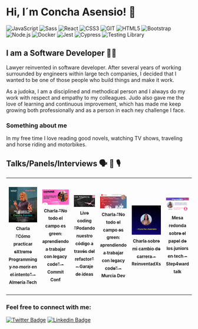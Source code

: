 
# Hi, I´m Concha Asensio! 👋
![JavaScript](https://img.shields.io/badge/-JavaScript-%23694640?logo=javascript&logoColor=white)
![Sass](https://img.shields.io/badge/-Sass-%23f89d71?logo=sass&logoColor=white)
![React](https://img.shields.io/badge/-React-%23353b35?logo=react&logoColor=white)
![CSS3](https://img.shields.io/badge/-CSS3-%23748074?logo=css3&logoColor=white)
![GIT](https://img.shields.io/badge/-Git-%23694640?logo=git&logoColor=white)
![HTML5](https://img.shields.io/badge/-HTML5-%23f89d71?logo=html5&logoColor=white)
![Bootstrap](https://img.shields.io/badge/-Bootstrap-%23748074?logo=bootstrap&logoColor=white)
![Node.js](https://img.shields.io/badge/-Node.js-%23748074?logo=node.js&logoColor=white)
![Docker](https://img.shields.io/badge/-Docker-%23694640?logo=docker&logoColor=white)
![Jest](https://img.shields.io/badge/-Jest-%23f89d71?logo=jest&logoColor=white)
![Cypress](https://img.shields.io/badge/-Cypress-%23353b35?logo=cypress&logoColor=white)
![Testing Library](https://img.shields.io/badge/-TestingLibrary-%23748074?logo=testinglibrary&logoColor=white)

## I am a Software Developer 👩‍💻

Lawyer reinvented in software developer. After several years of working surrounded by engineers within large tech companies, I decided that I wanted to be one of those people who build things and make it work.

As a judoka, I am a disciplined and methodical person and I always do my work with respect and empathy to my colleagues. Judo also gave me the love of learning and continuous improvement, which has made me keep growing both professionally and as a person in each ney challenge I face.

### Something about me

In my free time I love reading good novels, watching TV shows, traveling and horse riding and motorbikes.

## Talks/Panels/Interviews 🗣 💬 🎙️
<table>
  <tr>
    <td align="center">
      <a href="https://www.youtube.com/watch?v=02AZb0wWdJA">
        <img src="https://github.com/conchaasensio/conchaasensio/blob/main/images/1709713827291.jpeg" width="150px" alt="Cómo practicar eXtreme Programming y no morir en el intento - Almería Tech"/>
        <br />
        <sub>
          <b>Charla "Cómo practicar eXtreme Programming y no morir en el intento" - Almería Tech</b>
        </sub>
      </a>
      <br />
    </td>
    <td align="center">
      <a href="https://www.youtube.com/watch?v=yn8dzpnYaq8">
        <img src="https://github.com/conchaasensio/conchaasensio/blob/main/images/1709019084860.jpeg" width="150px" alt="No todo el campo es green: aprendiendo a trabajar con legacy code - Commit Conf"/>
        <br />
        <sub>
          <b>Charla "No todo el campo es green: aprendiendo a trabajar con legacy code" - Commit Conf</b>
        </sub>
      </a>
      <br />
    </td>
    <td align="center">
      <a href="https://www.youtube.com/watch?v=TVNdzbjLh34&t=309s">
        <img src="https://github.com/conchaasensio/conchaasensio/blob/main/images/Screenshot%202024-09-06%20at%2008.39.03.png" width="150px" alt="Podando nuestro código a través del refactor - Garaje de ideas"/>
        <br />
        <sub>
          <b>Live coding "Podando nuestro código a través del refactor" - Garaje de ideas</b>
        </sub>
      </a>
      <br />
    </td>
    <td align="center">
      <a href="https://www.youtube.com/watch?v=QG0vQGuNQVI">
        <img src="https://github.com/conchaasensio/conchaasensio/blob/main/images/Screenshot%202024-09-06%20at%2008.51.51.png" width="150px" alt="No todo el campo es green: aprendiendo a trabajar con legacy code - Murcia Dev"/>
        <br />
        <sub>
          <b>Charla "No todo el campo es green: aprendiendo a trabajar con legacy code" - Murcia Dev</b>
        </sub>
      </a>
      <br />
    </td>
    <td align="center">
      <a href="https://www.youtube.com/watch?v=oypKfP5AZqA">
        <img src="https://github.com/conchaasensio/conchaasensio/blob/main/images/Screenshot%202024-09-06%20at%2008.31.54.png" width="150px" alt="Charla sobre mi cambio de carrera - ReinventadXs"/>
        <br />
        <sub>
          <b>Charla sobre mi cambio de carrera - ReinventadXs</b>
        </sub>
      </a>
      <br />
    </td>
    <td align="center">
      <a href="https://www.linkedin.com/events/7028683296985210880/comments/">
        <img src="https://github.com/conchaasensio/conchaasensio/blob/main/images/1676541252613.jpeg" width="150px" alt="Mesa redonda sobre el papel de los juniors en tech - Step4ward talk"/>
        <br />
        <sub>
          <b>Mesa redonda sobre el papel de los juniors en tech - Step4ward talk</b>
        </sub>
      </a>
      <br />
    </td>
    <td align="center">
      <a href="https://www.youtube.com/live/7vO0ACWUTs0">
        <img src="https://github.com/conchaasensio/conchaasensio/blob/main/images/1675071308700.jpeg" width="150px" alt="Cómo convivir y sobrevivir al síndrome del impostor - Podcast Código, Marketing y mucha purpurina"/>
        <br />
        <sub>
          <b>Cómo convivir y sobrevivir al síndrome del impostor - Podcast Código, Marketing y mucha purpurina</b>
        </sub>
      </a>
      <br />
    </td>
    <td align="center">
      <a href="https://www.youtube.com/watch?v=YYpKP5W2Nwc">
        <img src="https://github.com/conchaasensio/conchaasensio/blob/main/images/Screenshot%202024-09-06%20at%2008.19.47.png" width="150px" alt="Coloquio sobre eXtreme Programming - Podcast Más allá del Front"/>
        <br />
        <sub>
          <b>Coloquio sobre eXtreme Programming. - Podcast Más allá del Front</b>
        </sub>
      </a>
      <br />
    </td>
    <td align="center">
      <a href="https://www.youtube.com/watch?v=ulHhODzeDVU&list=PL8FunXL7Dbe1NdeqEphPAOaLxH-mq38iy">
        <img src="https://github.com/conchaasensio/conchaasensio/blob/main/images/charla-scmad.jpeg" width="150px" alt="Charla Junior XP - Software Crafters Madrid"/>
        <br />
        <sub>
          <b>Charla "Junior XP: cómo practicar eXtreme Programming y no morir en el intento". - Software Crafters Madrid</b>
        </sub>
      </a>
      <br />
    </td>
    <td align="center">
      <a href="https://blog.talenthackers.net/entrevista-a-concha-asensio-frontend-developer-en-codium">
        <img src="https://github.com/conchaasensio/conchaasensio/blob/main/images/entrevista-talenthackers.jpeg" width="150px" alt="Entrevista a Concha Asensio, Frontend Developer en Codium - Blog TalentHackers"/>
        <br />
        <sub>
          <b>Entrevista a Concha Asensio, Frontend Developer en Codium - TalentHackers</b>
        </sub>
      </a>
      <br />
    </td>
    <td align="center">
      <a href="https://www.xataka.com/pro/abogada-profesional-senior-a-desarrolladora-junior-que-me-converti-programadora-teniendo-vida-laboral-asentada">
        <img src="https://github.com/conchaasensio/conchaasensio/blob/main/images/articulo-xataka.jpeg" width="150px" alt="De abogada profesional sénior a desarrolladora junior - Xataka"/>
        <br />
        <sub>
          <b>De abogada profesional sénior a desarrolladora junior - Xataka</b>
        </sub>
      </a>
      <br />
    </td>
    <td align="center">
      <a href="https://anchor.fm/no-me-da-la-vida/episodes/0-7---Para-hablar-de-cambios-con-Concha-Asensio-e16mu58">
        <img src="https://github.com/conchaasensio/conchaasensio/blob/main/images/nmdlv_podcast.jpeg" width="150px" alt="Para hablar de cambios con Concha Asensio - Podcast No me da la vida"/>
        <br />
        <sub>
          <b>Para hablar de cambios con Concha Asensio - Podcast No me da la vida</b>
        </sub>
      </a>
      <br />
    </td>
    <td align="center">
      <a href="https://youtu.be/wWum0qFiiEA?t=5972">
        <img src="https://github.com/conchaasensio/conchaasensio/blob/main/images/aifest-panel.jpeg" width="150px" alt="Mesa redonda: Mujeres en el sector tecnológico - AI Fest Spain"/>
        <br />
        <sub>
          <b>Mesa redonda: Mujeres en el sector tecnológico - AI Fest Spain</b>
        </sub>
      </a>
      <br />
    </td>
    <td align="center">
      <a href="https://youtu.be/MiJXAksnRWA?t=18090">
        <img src="https://github.com/conchaasensio/conchaasensio/blob/main/images/codenoobs-panel.jpeg" width="150px" alt="Cómo entrar en comunidades tech y seguir teniendo vida - CodeNoobs"/>
        <br />
        <sub>
          <b>Cómo entrar en comunidades tech y seguir teniendo vida - CodeNoobs</b>
        </sub>
      </a>
      <br />
    </td>
    <td align="center">
      <a href="https://www.youtube.com/watch?v=ReKlql7tOa8">
        <img src="https://github.com/conchaasensio/conchaasensio/blob/main/images/adalab_talk.jpeg" width="150px" alt="Adalabers que inspiran - Concha Asensio"/>
        <br />
        <sub>
          <b>Mi experiencia reinventándome como desarrolladora</b>
        </sub>
      </a>
      <br />
    </td>
    <td align="center">
      <a href="https://www.youtube.com/watch?v=PSOA168SJJc&t=1349s">
        <img src="https://github.com/conchaasensio/conchaasensio/blob/main/images/adalaberfest-talk.jpeg" width="150px" alt="Contratos de Desarrollo de Software - Adalaber Fest"/>
        <br />
        <sub>
          <b>Contratos de Desarrollo de Software - Adalaber Fest</b>
        </sub>
      </a>
      <br />
    </td>
    <td align="center">
      <a href="https://www.youtube.com/watch?v=IXdxg--Nez4">
        <img src="https://github.com/conchaasensio/conchaasensio/blob/main/images/doit-interview.png" width="150px" alt="Entrevista - do ~ IT"/>
        <br />
        <sub>
          <b>Entrevista - do ~ IT</b>
        </sub>
      </a>
      <br />
    </td>
  </tr>
 </table>
 

### Feel free to connect with me:

[![Twitter Badge](https://img.shields.io/badge/-Twitter-1DA1F2?style=plastic&logo=Twitter&logoColor=white&link=https://twitter.com/conchaasensio)](https://twitter.com/conchaasensio)
[![Linkedin Badge](https://img.shields.io/badge/-Linkedin-0077B5?style=plastic&logo=Linkedin&logoColor=white&link=https://www.linkedin.com/in/conchaasensio/)](https://www.linkedin.com/in/conchaasensio/)




<!--
**conchaasensio/conchaasensio** is a ✨ _special_ ✨ repository because its `README.md` (this file) appears on your GitHub profile.

Here are some ideas to get you started:

- 🔭 I’m currently working on ...
- 🌱 I’m currently learning ...
- 👯 I’m looking to collaborate on ...
- 🤔 I’m looking for help with ...
- 💬 Ask me about ...
- 📫 How to reach me: ...
- 😄 Pronouns: ...
- ⚡ Fun fact: ...
-->
